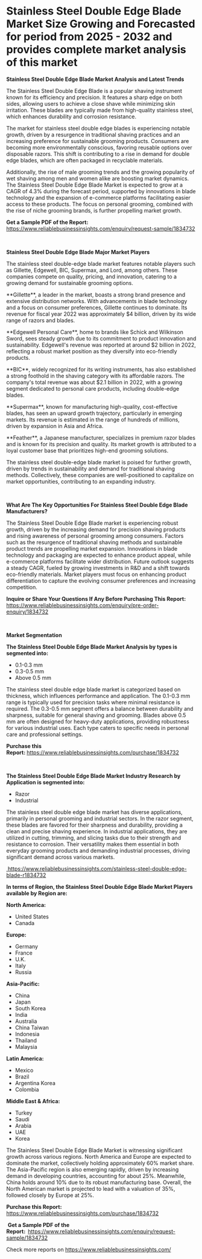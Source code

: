 <p><h1>Stainless Steel Double Edge Blade Market Size Growing and Forecasted for period from 2025 - 2032 and provides complete market analysis of this market</h1></p><p><strong>Stainless Steel Double Edge Blade Market Analysis and Latest Trends</strong></p>
<p><p>The Stainless Steel Double Edge Blade is a popular shaving instrument known for its efficiency and precision. It features a sharp edge on both sides, allowing users to achieve a close shave while minimizing skin irritation. These blades are typically made from high-quality stainless steel, which enhances durability and corrosion resistance.</p><p>The market for stainless steel double edge blades is experiencing notable growth, driven by a resurgence in traditional shaving practices and an increasing preference for sustainable grooming products. Consumers are becoming more environmentally conscious, favoring reusable options over disposable razors. This shift is contributing to a rise in demand for double edge blades, which are often packaged in recyclable materials.</p><p>Additionally, the rise of male grooming trends and the growing popularity of wet shaving among men and women alike are boosting market dynamics. The Stainless Steel Double Edge Blade Market is expected to grow at a CAGR of 4.3% during the forecast period, supported by innovations in blade technology and the expansion of e-commerce platforms facilitating easier access to these products. The focus on personal grooming, combined with the rise of niche grooming brands, is further propelling market growth.</p></p>
<p><strong>Get a Sample PDF of the Report:&nbsp;</strong> <a href="https://www.reliablebusinessinsights.com/enquiry/request-sample/1834732?utm_campaign=2840&utm_medium=2&utm_source=Github&utm_content=ia&utm_term=26032025&utm_id=stainless-steel-double-edge-blade">https://www.reliablebusinessinsights.com/enquiry/request-sample/1834732</a></p>
<p>&nbsp;</p>
<p><strong>Stainless Steel Double Edge Blade Major Market Players</strong></p>
<p><p>The stainless steel double-edge blade market features notable players such as Gillette, Edgewell, BIC, Supermax, and Lord, among others. These companies compete on quality, pricing, and innovation, catering to a growing demand for sustainable grooming options.</p><p>**Gillette**, a leader in the market, boasts a strong brand presence and extensive distribution networks. With advancements in blade technology and a focus on consumer preferences, Gillette continues to dominate. Its revenue for fiscal year 2022 was approximately $4 billion, driven by its wide range of razors and blades.</p><p>**Edgewell Personal Care**, home to brands like Schick and Wilkinson Sword, sees steady growth due to its commitment to product innovation and sustainability. Edgewell's revenue was reported at around $2 billion in 2022, reflecting a robust market position as they diversify into eco-friendly products.</p><p>**BIC**, widely recognized for its writing instruments, has also established a strong foothold in the shaving category with its affordable razors. The company's total revenue was about $2.1 billion in 2022, with a growing segment dedicated to personal care products, including double-edge blades.</p><p>**Supermax**, known for manufacturing high-quality, cost-effective blades, has seen an upward growth trajectory, particularly in emerging markets. Its revenue is estimated in the range of hundreds of millions, driven by expansion in Asia and Africa.</p><p>**Feather**, a Japanese manufacturer, specializes in premium razor blades and is known for its precision and quality. Its market growth is attributed to a loyal customer base that prioritizes high-end grooming solutions.</p><p>The stainless steel double-edge blade market is poised for further growth, driven by trends in sustainability and demand for traditional shaving methods. Collectively, these companies are well-positioned to capitalize on market opportunities, contributing to an expanding industry.</p></p>
<p>&nbsp;</p>
<p><strong>What Are The Key Opportunities For Stainless Steel Double Edge Blade Manufacturers?</strong></p>
<p><p>The Stainless Steel Double Edge Blade market is experiencing robust growth, driven by the increasing demand for precision shaving products and rising awareness of personal grooming among consumers. Factors such as the resurgence of traditional shaving methods and sustainable product trends are propelling market expansion. Innovations in blade technology and packaging are expected to enhance product appeal, while e-commerce platforms facilitate wider distribution. Future outlook suggests a steady CAGR, fueled by growing investments in R&D and a shift towards eco-friendly materials. Market players must focus on enhancing product differentiation to capture the evolving consumer preferences and increasing competition.</p></p>
<p><strong>Inquire or Share Your Questions If Any Before Purchasing This Report:</strong> <a href="https://www.reliablebusinessinsights.com/enquiry/pre-order-enquiry/1834732?utm_campaign=2840&utm_medium=2&utm_source=Github&utm_content=ia&utm_term=26032025&utm_id=stainless-steel-double-edge-blade">https://www.reliablebusinessinsights.com/enquiry/pre-order-enquiry/1834732</a></p>
<p>&nbsp;</p>
<p><strong>Market Segmentation</strong></p>
<p><strong>The Stainless Steel Double Edge Blade Market Analysis by types is segmented into:</strong></p>
<p><ul><li>0.1-0.3 mm</li><li>0.3-0.5 mm</li><li>Above 0.5 mm</li></ul></p>
<p><p>The stainless steel double edge blade market is categorized based on thickness, which influences performance and application. The 0.1-0.3 mm range is typically used for precision tasks where minimal resistance is required. The 0.3-0.5 mm segment offers a balance between durability and sharpness, suitable for general shaving and grooming. Blades above 0.5 mm are often designed for heavy-duty applications, providing robustness for various industrial uses. Each type caters to specific needs in personal care and professional settings.</p></p>
<p><strong>Purchase this Report:&nbsp;</strong><a href="https://www.reliablebusinessinsights.com/purchase/1834732?utm_campaign=2840&utm_medium=2&utm_source=Github&utm_content=ia&utm_term=26032025&utm_id=stainless-steel-double-edge-blade">https://www.reliablebusinessinsights.com/purchase/1834732</a></p>
<p>&nbsp;</p>
<p><strong>The Stainless Steel Double Edge Blade Market Industry Research by Application is segmented into:</strong></p>
<p><ul><li>Razor</li><li>Industrial</li></ul></p>
<p><p>The stainless steel double edge blade market has diverse applications, primarily in personal grooming and industrial sectors. In the razor segment, these blades are favored for their sharpness and durability, providing a clean and precise shaving experience. In industrial applications, they are utilized in cutting, trimming, and slicing tasks due to their strength and resistance to corrosion. Their versatility makes them essential in both everyday grooming products and demanding industrial processes, driving significant demand across various markets.</p></p>
<p><a href="https://www.reliablebusinessinsights.com/stainless-steel-double-edge-blade-r1834732?utm_campaign=2840&utm_medium=2&utm_source=Github&utm_content=ia&utm_term=26032025&utm_id=stainless-steel-double-edge-blade">&nbsp;https://www.reliablebusinessinsights.com/stainless-steel-double-edge-blade-r1834732</a></p>
<p><strong>In terms of Region, the Stainless Steel Double Edge Blade Market Players available by Region are:</strong></p>
<p>
    <p> <strong> North America: </strong>
        <ul>
            <li>United States</li>
            <li>Canada</li>
        </ul>
        </p> 
    <p> <strong> Europe: </strong>
        <ul>
            <li>Germany</li>
            <li>France</li>
            <li>U.K.</li>
            <li>Italy</li>
            <li>Russia</li>
        </ul>
        </p> 
    <p> <strong> Asia-Pacific: </strong>
        <ul>
            <li>China</li>
            <li>Japan</li>
            <li>South Korea</li>
            <li>India</li>
            <li>Australia</li>
            <li>China Taiwan</li>
            <li>Indonesia</li>
            <li>Thailand</li>
            <li>Malaysia</li>
        </ul>
        </p> 
    <p> <strong> Latin America: </strong>
        <ul>
            <li>Mexico</li>
            <li>Brazil</li>
            <li>Argentina Korea</li>
            <li>Colombia</li>
        </ul>
        </p> 
    <p> <strong> Middle East & Africa: </strong>
        <ul>
            <li>Turkey</li>
            <li>Saudi</li>
            <li>Arabia</li>
            <li>UAE</li>
            <li>Korea</li>
        </ul>
    </p>
    </p>
<p><p>The Stainless Steel Double Edge Blade Market is witnessing significant growth across various regions. North America and Europe are expected to dominate the market, collectively holding approximately 60% market share. The Asia-Pacific region is also emerging rapidly, driven by increasing demand in developing countries, accounting for about 25%. Meanwhile, China holds around 10% due to its robust manufacturing base. Overall, the North American market is projected to lead with a valuation of 35%, followed closely by Europe at 25%.</p></p>
<p><strong>Purchase this Report: </strong><a href="https://www.reliablebusinessinsights.com/purchase/1834732?utm_campaign=2840&utm_medium=2&utm_source=Github&utm_content=ia&utm_term=26032025&utm_id=stainless-steel-double-edge-blade">https://www.reliablebusinessinsights.com/purchase/1834732</a></p>
<p>&nbsp;<strong>Get a Sample PDF of the Report:&nbsp;&nbsp;</strong><a href="https://www.reliablebusinessinsights.com/enquiry/request-sample/1834732?utm_campaign=2840&utm_medium=2&utm_source=Github&utm_content=ia&utm_term=26032025&utm_id=stainless-steel-double-edge-blade">https://www.reliablebusinessinsights.com/enquiry/request-sample/1834732</a></p>
<p><strong></strong></p>
<p>Check more reports on <a href="https://www.reliablebusinessinsights.com/?utm_campaign=2840&utm_medium=2&utm_source=Github&utm_content=ia&utm_term=26032025&utm_id=stainless-steel-double-edge-blade">https://www.reliablebusinessinsights.com/</a></p>